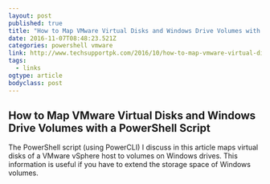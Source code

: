 ```yaml
---
layout: post
published: true
title: "How to Map VMware Virtual Disks and Windows Drive Volumes with a PowerShell Script"
date: 2016-11-07T08:48:23.521Z
categories: powershell vmware
link: http://www.techsupportpk.com/2016/10/how-to-map-vmware-virtual-disks-and-windows-drive-volume-with-a-powershell-script.html
tags:
  - links
ogtype: article
bodyclass: post
---
```


## How to Map VMware Virtual Disks and Windows Drive Volumes with a PowerShell Script

The PowerShell script (using PowerCLI) I discuss in this article maps virtual disks of a VMware vSphere host to volumes on Windows drives. This information is useful if you have to extend the storage space of Windows volumes.

